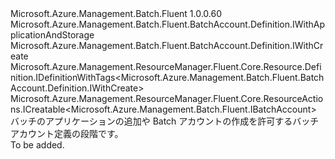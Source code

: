 <Type Name="IWithCreateAndApplication" FullName="Microsoft.Azure.Management.Batch.Fluent.BatchAccount.Definition.IWithCreateAndApplication">
  <TypeSignature Language="C#" Value="public interface IWithCreateAndApplication : Microsoft.Azure.Management.Batch.Fluent.BatchAccount.Definition.IWithApplicationAndStorage, Microsoft.Azure.Management.Batch.Fluent.BatchAccount.Definition.IWithCreate, Microsoft.Azure.Management.ResourceManager.Fluent.Core.Resource.Definition.IDefinitionWithTags&lt;Microsoft.Azure.Management.Batch.Fluent.BatchAccount.Definition.IWithCreate&gt;, Microsoft.Azure.Management.ResourceManager.Fluent.Core.ResourceActions.ICreatable&lt;Microsoft.Azure.Management.Batch.Fluent.IBatchAccount&gt;" />
  <TypeSignature Language="ILAsm" Value=".class public interface auto ansi abstract IWithCreateAndApplication implements class Microsoft.Azure.Management.Batch.Fluent.BatchAccount.Definition.IWithApplication, class Microsoft.Azure.Management.Batch.Fluent.BatchAccount.Definition.IWithApplicationAndStorage, class Microsoft.Azure.Management.Batch.Fluent.BatchAccount.Definition.IWithCreate, class Microsoft.Azure.Management.Batch.Fluent.BatchAccount.Definition.IWithStorage, class Microsoft.Azure.Management.ResourceManager.Fluent.Core.Resource.Definition.IDefinitionWithTags`1&lt;class Microsoft.Azure.Management.Batch.Fluent.BatchAccount.Definition.IWithCreate&gt;, class Microsoft.Azure.Management.ResourceManager.Fluent.Core.ResourceActions.ICreatable`1&lt;class Microsoft.Azure.Management.Batch.Fluent.IBatchAccount&gt;, class Microsoft.Azure.Management.ResourceManager.Fluent.Core.ResourceActions.IIndexable" />
  <TypeSignature Language="DocId" Value="T:Microsoft.Azure.Management.Batch.Fluent.BatchAccount.Definition.IWithCreateAndApplication" />
  <TypeSignature Language="VB.NET" Value="Public Interface IWithCreateAndApplication&#xA;Implements ICreatable(Of IBatchAccount), IDefinitionWithTags(Of IWithCreate), IWithApplicationAndStorage, IWithCreate" />
  <TypeSignature Language="F#" Value="type IWithCreateAndApplication = interface&#xA;    interface IWithCreate&#xA;    interface ICreatable&lt;IBatchAccount&gt;&#xA;    interface IIndexable&#xA;    interface IDefinitionWithTags&lt;IWithCreate&gt;&#xA;    interface IWithApplicationAndStorage&#xA;    interface IWithStorage&#xA;    interface IWithApplication" />
  <AssemblyInfo>
    <AssemblyName>Microsoft.Azure.Management.Batch.Fluent</AssemblyName>
    <AssemblyVersion>1.0.0.60</AssemblyVersion>
  </AssemblyInfo>
  <Interfaces>
    <Interface>
      <InterfaceName>Microsoft.Azure.Management.Batch.Fluent.BatchAccount.Definition.IWithApplicationAndStorage</InterfaceName>
    </Interface>
    <Interface>
      <InterfaceName>Microsoft.Azure.Management.Batch.Fluent.BatchAccount.Definition.IWithCreate</InterfaceName>
    </Interface>
    <Interface>
      <InterfaceName>Microsoft.Azure.Management.ResourceManager.Fluent.Core.Resource.Definition.IDefinitionWithTags&lt;Microsoft.Azure.Management.Batch.Fluent.BatchAccount.Definition.IWithCreate&gt;</InterfaceName>
    </Interface>
    <Interface>
      <InterfaceName>Microsoft.Azure.Management.ResourceManager.Fluent.Core.ResourceActions.ICreatable&lt;Microsoft.Azure.Management.Batch.Fluent.IBatchAccount&gt;</InterfaceName>
    </Interface>
  </Interfaces>
  <Docs>
    <summary>
            バッチのアプリケーションの追加や Batch アカウントの作成を許可するバッチ アカウント定義の段階です。
            </summary>
    <remarks>To be added.</remarks>
  </Docs>
  <Members />
</Type>